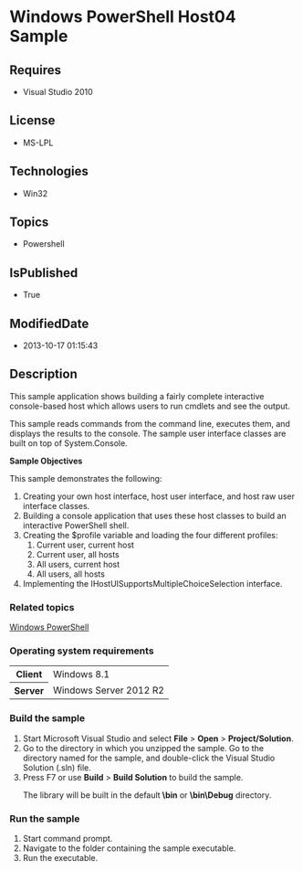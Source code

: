 # Windows PowerShell Host04 Sample
## Requires
* Visual Studio 2010
## License
* MS-LPL
## Technologies
* Win32
## Topics
* Powershell
## IsPublished
* True
## ModifiedDate
* 2013-10-17 01:15:43
## Description

<div id="mainSection">
<p>This sample application shows building a fairly complete interactive console-based host which allows users to run cmdlets and see the output.
</p>
<p>This sample reads commands from the command line, executes them, and displays the results to the console. The sample user interface classes are built on top of System.Console.
</p>
<p><b>Sample Objectives</b></p>
<p>This sample demonstrates the following:</p>
<p></p>
<ol>
<li>Creating your own host interface, host user interface, and host raw user interface classes.
</li><li>Building a console application that uses these host classes to build an interactive PowerShell shell.
</li><li>Creating the $profile variable and loading the four different profiles:
<ol>
<li>Current user, current host </li><li>Current user, all hosts </li><li>All users, current host </li><li>All users, all hosts </li></ol>
</li><li>Implementing the IHostUISupportsMultipleChoiceSelection interface. </li></ol>
<p></p>
<h3><a id="related_topics"></a>Related topics</h3>
<dl><dt><a href="http://go.microsoft.com/fwlink/?LinkID=178145">Windows PowerShell</a>
</dt></dl>
<h3>Operating system requirements</h3>
<table>
<tbody>
<tr>
<th>Client</th>
<td><dt>Windows&nbsp;8.1 </dt></td>
</tr>
<tr>
<th>Server</th>
<td><dt>Windows Server&nbsp;2012&nbsp;R2 </dt></td>
</tr>
</tbody>
</table>
<h3>Build the sample</h3>
<p></p>
<ol>
<li>Start Microsoft Visual Studio and select <b>File</b> &gt; <b>Open</b> &gt; <b>
Project/Solution</b>. </li><li>Go to the directory in which you unzipped the sample. Go to the directory named for the sample, and double-click the Visual Studio Solution (.sln) file.
</li><li>Press F7 or use <b>Build</b> &gt; <b>Build Solution</b> to build the sample.
<p>The library will be built in the default<b> \bin</b> or <b>\bin\Debug</b> directory.</p>
</li></ol>
<p></p>
<h3>Run the sample</h3>
<p></p>
<ol>
<li>Start command prompt. </li><li>Navigate to the folder containing the sample executable. </li><li>Run the executable. </li></ol>
<p></p>
</div>
